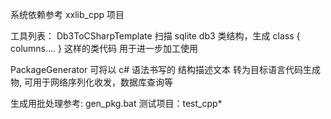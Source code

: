 系统依赖参考 xxlib_cpp 项目

工具列表：
Db3ToCSharpTemplate
	扫描 sqlite db3 类结构，生成 class { columns.... } 这样的类代码 用于进一步加工使用

PackageGenerator
	可将以 c# 语法书写的 结构描述文本 转为目标语言代码生成物, 可用于网络序列化收发，数据库查询等
	
生成用批处理参考: gen_pkg.bat
测试项目：test_cpp*

